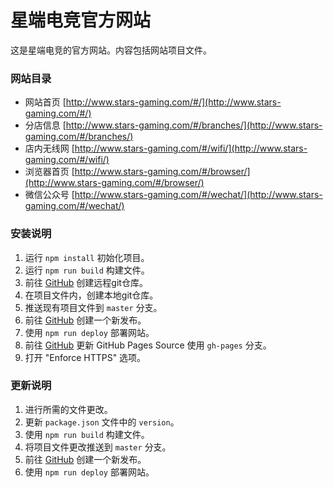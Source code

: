 星端电竞官方网站
==============
这是星端电竞的官方网站。内容包括网站项目文件。

### 网站目录
- 网站首页 [http://www.stars-gaming.com/#/](http://www.stars-gaming.com/#/)
- 分店信息 [http://www.stars-gaming.com/#/branches/](http://www.stars-gaming.com/#/branches/)
- 店内无线网 [http://www.stars-gaming.com/#/wifi/](http://www.stars-gaming.com/#/wifi/)
- 浏览器首页 [http://www.stars-gaming.com/#/browser/](http://www.stars-gaming.com/#/browser/)
- 微信公众号 [http://www.stars-gaming.com/#/wechat/](http://www.stars-gaming.com/#/wechat/)

### 安装说明
1. 运行 `npm install` 初始化项目。
2. 运行 `npm run build` 构建文件。
2. 前往 [GitHub](https://github.com/organizations/xingduandianjing/repositories/new) 创建远程git仓库。
3. 在项目文件内，创建本地git仓库。
4. 推送现有项目文件到 `master` 分支。
5. 前往 [GitHub](https://github.com/xingduandianjing/xingduandianjing.github.io/releases/new) 创建一个新发布。
6. 使用 `npm run deploy` 部署网站。
7. 前往 [GitHub](https://github.com/xingduandianjing/xingduandianjing.github.io/settings) 更新 GitHub Pages Source 使用 `gh-pages` 分支。
8. 打开 "Enforce HTTPS" 选项。

### 更新说明
1. 进行所需的文件更改。
2. 更新 `package.json` 文件中的 `version`。
3. 使用 `npm run build` 构建文件。
4. 将项目文件更改推送到 `master` 分支。
5. 前往 [GitHub](https://github.com/xingduandianjing/xingduandianjing.github.io/releases/new) 创建一个新发布。
6. 使用 `npm run deploy` 部署网站。
